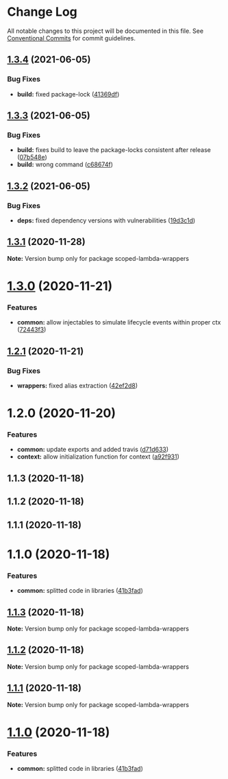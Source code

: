 # Change Log

All notable changes to this project will be documented in this file.
See [Conventional Commits](https://conventionalcommits.org) for commit guidelines.

## [1.3.4](https://github.com/sirasistant/scoped-lambda-framework/compare/scoped-lambda-wrappers@1.3.3...scoped-lambda-wrappers@1.3.4) (2021-06-05)


### Bug Fixes

* **build:** fixed package-lock ([41369df](https://github.com/sirasistant/scoped-lambda-framework/commit/41369dfd73d4e2dba0434832e2525594cbd82672))





## [1.3.3](https://github.com/sirasistant/scoped-lambda-framework/compare/scoped-lambda-wrappers@1.3.2...scoped-lambda-wrappers@1.3.3) (2021-06-05)


### Bug Fixes

* **build:** fixes build to leave the package-locks consistent after release ([07b548e](https://github.com/sirasistant/scoped-lambda-framework/commit/07b548e9ad7c30d3d9d450941173e300bdee0164))
* **build:** wrong command ([c68674f](https://github.com/sirasistant/scoped-lambda-framework/commit/c68674fef2419a803a4c198852e4cd1f3e56da90))





## [1.3.2](https://github.com/sirasistant/scoped-lambda-framework/compare/scoped-lambda-wrappers@1.3.1...scoped-lambda-wrappers@1.3.2) (2021-06-05)


### Bug Fixes

* **deps:** fixed dependency versions with vulnerabilities ([19d3c1d](https://github.com/sirasistant/scoped-lambda-framework/commit/19d3c1d6c42c39e3fd3a05ba1c536be0a7a0809f))





## [1.3.1](https://github.com/sirasistant/scoped-lambda-framework/compare/scoped-lambda-wrappers@1.3.0...scoped-lambda-wrappers@1.3.1) (2020-11-28)

**Note:** Version bump only for package scoped-lambda-wrappers





# [1.3.0](https://github.com/sirasistant/scoped-lambda-framework/compare/scoped-lambda-wrappers@1.2.1...scoped-lambda-wrappers@1.3.0) (2020-11-21)


### Features

* **common:** allow injectables to simulate lifecycle events within proper ctx ([72443f3](https://github.com/sirasistant/scoped-lambda-framework/commit/72443f33a297dd27183a2fc87c02f208f3ad5100))





## [1.2.1](https://github.com/sirasistant/scoped-lambda-framework/compare/scoped-lambda-wrappers@1.2.0...scoped-lambda-wrappers@1.2.1) (2020-11-21)


### Bug Fixes

* **wrappers:** fixed alias extraction ([42ef2d8](https://github.com/sirasistant/scoped-lambda-framework/commit/42ef2d8a4ea8d093765a77d8eb16f5a8aab5cb86))





# 1.2.0 (2020-11-20)


### Features

* **common:** update exports and added travis ([d71d633](https://github.com/sirasistant/scoped-lambda-framework/commit/d71d633777589af57946ca3fe4ecb4da2fcd6f13))
* **context:** allow initialization function for context ([a92f931](https://github.com/sirasistant/scoped-lambda-framework/commit/a92f9312d0f2a403ca2af5f8a58fcb2c57ef1f20))



## 1.1.3 (2020-11-18)



## 1.1.2 (2020-11-18)



## 1.1.1 (2020-11-18)



# 1.1.0 (2020-11-18)


### Features

* **common:** splitted code in libraries ([41b3fad](https://github.com/sirasistant/scoped-lambda-framework/commit/41b3fad6a3e55878a0d7b6f36ffd79defa2c229c))





## [1.1.3](https://github.com/sirasistant/scoped-lambda-framework/compare/v1.1.2...v1.1.3) (2020-11-18)

**Note:** Version bump only for package scoped-lambda-wrappers





## [1.1.2](https://github.com/sirasistant/scoped-lambda-framework/compare/v1.1.1...v1.1.2) (2020-11-18)

**Note:** Version bump only for package scoped-lambda-wrappers





## [1.1.1](https://github.com/sirasistant/scoped-lambda-framework/compare/v1.1.0...v1.1.1) (2020-11-18)

**Note:** Version bump only for package scoped-lambda-wrappers





# [1.1.0](https://github.com/sirasistant/scoped-lambda-framework/compare/v1.0.0...v1.1.0) (2020-11-18)


### Features

* **common:** splitted code in libraries ([41b3fad](https://github.com/sirasistant/scoped-lambda-framework/commit/41b3fad6a3e55878a0d7b6f36ffd79defa2c229c))
